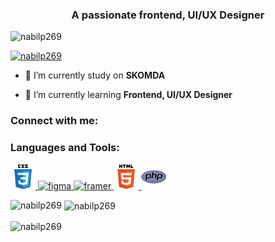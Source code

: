 <h3 align="center">A passionate frontend, UI/UX Designer</h3>

<p align="left"> <img src="https://komarev.com/ghpvc/?username=nabilp269&label=Profile%20views&color=0e75b6&style=flat" alt="nabilp269" /> </p>

<p align="left"> <a href="https://github.com/ryo-ma/github-profile-trophy"><img src="https://github-profile-trophy.vercel.app/?username=nabilp269" alt="nabilp269" /></a> </p>

- 🔭 I’m currently study on **SKOMDA**

- 🌱 I’m currently learning **Frontend, UI/UX Designer**

<h3 align="left">Connect with me:</h3>
<p align="left">
</p>

<h3 align="left">Languages and Tools:</h3>
<p align="left"> <a href="https://www.w3schools.com/css/" target="_blank" rel="noreferrer"> <img src="https://raw.githubusercontent.com/devicons/devicon/master/icons/css3/css3-original-wordmark.svg" alt="css3" width="40" height="40"/> </a> <a href="https://www.figma.com/" target="_blank" rel="noreferrer"> <img src="https://www.vectorlogo.zone/logos/figma/figma-icon.svg" alt="figma" width="40" height="40"/> </a> <a href="https://www.framer.com/" target="_blank" rel="noreferrer"> <img src="https://www.vectorlogo.zone/logos/framer/framer-icon.svg" alt="framer" width="40" height="40"/> </a> <a href="https://www.w3.org/html/" target="_blank" rel="noreferrer"> <img src="https://raw.githubusercontent.com/devicons/devicon/master/icons/html5/html5-original-wordmark.svg" alt="html5" width="40" height="40"/> </a> <a href="https://www.php.net" target="_blank" rel="noreferrer"> <img src="https://raw.githubusercontent.com/devicons/devicon/master/icons/php/php-original.svg" alt="php" width="40" height="40"/> </a> </p>

<p><img align="left" src="https://github-readme-stats.vercel.app/api/top-langs?username=nabilp269&show_icons=true&locale=en&layout=compact" alt="nabilp269" /></p>

<p>&nbsp;<img align="center" src="https://github-readme-stats.vercel.app/api?username=nabilp269&show_icons=true&locale=en" alt="nabilp269" /></p>

<p><img align="center" src="https://github-readme-streak-stats.herokuapp.com/?user=nabilp269&" alt="nabilp269" /></p>
